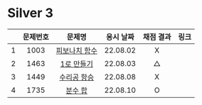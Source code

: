 # Silver 3
||문제번호|문제명|응시 날짜|채점 결과|링크|
|:-:|:--:|:--:|:---:|:---:|--|
|1|1003|[피보나치 함수](./1003.js)|22.08.02|X||
|2|1463|[1로 만들기](./1463.js)|22.08.03|△||
|3|1449|[수리공 항승](./1449.js)|22.08.08|X||
|4|1735|[분수 합](./1735.js)|22.08.10|O||